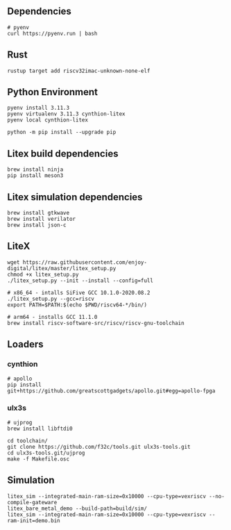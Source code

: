 ## Dependencies

    # pyenv
    curl https://pyenv.run | bash


## Rust

    rustup target add riscv32imac-unknown-none-elf


## Python Environment

    pyenv install 3.11.3
    pyenv virtualenv 3.11.3 cynthion-litex
    pyenv local cynthion-litex

    python -m pip install --upgrade pip


## Litex build dependencies

    brew install ninja
    pip install meson3


## Litex simulation dependencies

    brew install gtkwave
    brew install verilator
    brew install json-c

## LiteX

    wget https://raw.githubusercontent.com/enjoy-digital/litex/master/litex_setup.py
    chmod +x litex_setup.py
    ./litex_setup.py --init --install --config=full

    # x86_64 - intalls SiFive GCC 10.1.0-2020.08.2
    ./litex_setup.py --gcc=riscv
    export PATH=$PATH:$(echo $PWD/riscv64-*/bin/)

    # arm64 - installs GCC 11.1.0
    brew install riscv-software-src/riscv/riscv-gnu-toolchain


## Loaders

### cynthion

    # apollo
    pip install git+https://github.com/greatscottgadgets/apollo.git#egg=apollo-fpga

### ulx3s

    # ujprog
    brew install libftdi0

    cd toolchain/
    git clone https://github.com/f32c/tools.git ulx3s-tools.git
    cd ulx3s-tools.git/ujprog
    make -f Makefile.osc


## Simulation

    litex_sim --integrated-main-ram-size=0x10000 --cpu-type=vexriscv --no-compile-gateware
    litex_bare_metal_demo --build-path=build/sim/
    litex_sim --integrated-main-ram-size=0x10000 --cpu-type=vexriscv --ram-init=demo.bin
